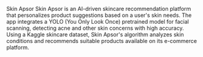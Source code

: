
Skin Apsor
Skin Apsor is an AI-driven skincare recommendation platform that personalizes product suggestions based on a user's skin needs. The app integrates a YOLO (You Only Look Once) pretrained model for facial scanning, detecting acne and other skin concerns with high accuracy. Using a Kaggle skincare dataset, Skin Apsor's algorithm analyzes skin conditions and recommends suitable products available on its e-commerce platform.
